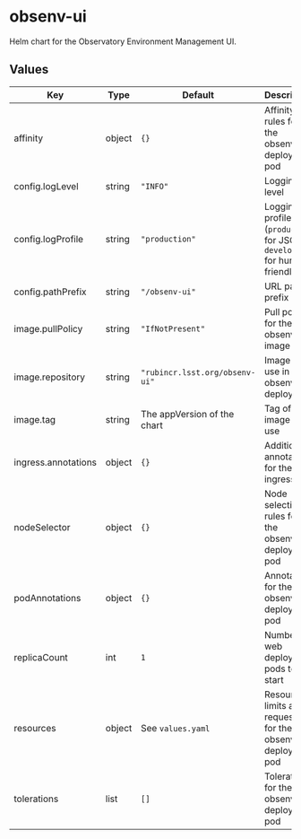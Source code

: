 # obsenv-ui

Helm chart for the Observatory Environment Management UI.

## Values

| Key | Type | Default | Description |
|-----|------|---------|-------------|
| affinity | object | `{}` | Affinity rules for the obsenv-ui deployment pod |
| config.logLevel | string | `"INFO"` | Logging level |
| config.logProfile | string | `"production"` | Logging profile (`production` for JSON, `development` for human-friendly) |
| config.pathPrefix | string | `"/obsenv-ui"` | URL path prefix |
| image.pullPolicy | string | `"IfNotPresent"` | Pull policy for the obsenv-ui image |
| image.repository | string | `"rubincr.lsst.org/obsenv-ui"` | Image to use in the obsenv-ui deployment |
| image.tag | string | The appVersion of the chart | Tag of image to use |
| ingress.annotations | object | `{}` | Additional annotations for the ingress rule |
| nodeSelector | object | `{}` | Node selection rules for the obsenv-ui deployment pod |
| podAnnotations | object | `{}` | Annotations for the obsenv-ui deployment pod |
| replicaCount | int | `1` | Number of web deployment pods to start |
| resources | object | See `values.yaml` | Resource limits and requests for the obsenv-ui deployment pod |
| tolerations | list | `[]` | Tolerations for the obsenv-ui deployment pod |
